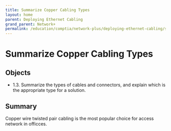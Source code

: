 ```yaml
---
title: Summarize Copper Cabling Types
layout: home
parent: Deploying Ethernet Cabling
grand_parent: Network+
permalink: /education/comptia/network-plus/deploying-ethernet-cabling/summarize-copper-cabling-types/
---
```


# Summarize Copper Cabling Types

## Objects

- 1.3. Summarize the types of cables and connectors, and explain which is the appropriate type for a solution.

## Summary

Copper wire twisted pair cabling is the most popular choice for access network in officces.


